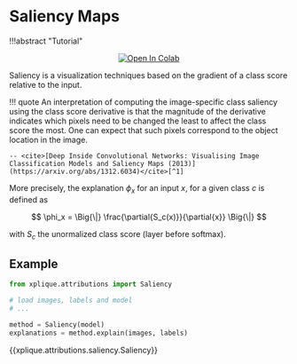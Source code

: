 # Saliency Maps

!!!abstract "Tutorial"
    <p style="text-align: center;">[![Open In Colab](https://colab.research.google.com/assets/colab-badge.svg)](https://colab.research.google.com/drive/19oLUjmvrBIMTmNKXcJNbB6pJvkfutLEb?authuser=1)</p>

Saliency is a visualization techniques based on the gradient of a class score relative to the
input.

!!! quote
    An interpretation of computing the image-specific class saliency using the class score derivative
    is that the magnitude of the derivative indicates which pixels need to be changed the least
    to affect the class score the most. One can expect that such pixels correspond to the object location
    in the image.

    -- <cite>[Deep Inside Convolutional Networks: Visualising Image Classification Models and Saliency Maps (2013)](https://arxiv.org/abs/1312.6034)</cite>[^1]

More precisely, the explanation $\phi_x$ for an input $x$, for a given class $c$ is defined as

$$ \phi_x = \Big{\|} \frac{\partial{S_c(x)}}{\partial{x}} \Big{\|} $$

with $S_c$ the unormalized class score (layer before softmax).

## Example

```python
from xplique.attributions import Saliency

# load images, labels and model
# ...

method = Saliency(model)
explanations = method.explain(images, labels)
```

{{xplique.attributions.saliency.Saliency}}

[^1]:[Deep Inside Convolutional Networks: Visualising Image Classification Models and Saliency Maps](https://arxiv.org/abs/1312.6034)
